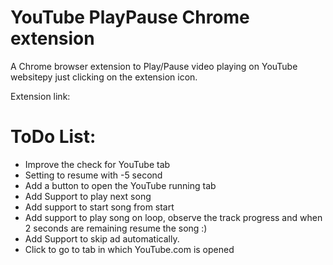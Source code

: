 # YouTube PlayPause Chrome extension

A Chrome browser extension to Play/Pause video playing on YouTube websitepy just clicking on the extension icon.

Extension link: 

# ToDo List:
- Improve the check for YouTube tab
- Setting to resume with -5 second
- Add a button to open the YouTube running tab
- Add Support to play next song
- Add support to start song from start
- Add support to play song on loop, observe the track progress and when 2 seconds are remaining resume the song :)
- Add Support to skip ad automatically.
- Click to go to tab in which YouTube.com is opened
